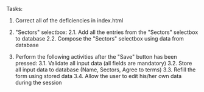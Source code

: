 Tasks:
1. Correct all of the deficiencies in index.html

2. "Sectors" selectbox:
2.1. Add all the entries from the "Sectors" selectbox to database
2.2. Compose the "Sectors" selectbox using data from database

3. Perform the following activities after the "Save" button has been pressed: 
3.1. Validate all input data (all fields are mandatory)
3.2. Store all input data to database (Name, Sectors, Agree to terms)
3.3. Refill the form using stored data 
3.4. Allow the user to edit his/her own data during the session